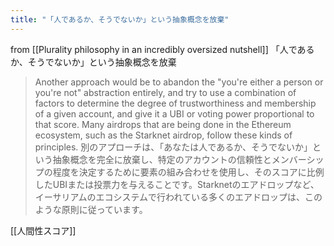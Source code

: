 ```yaml
---
title: "「人であるか、そうでないか」という抽象概念を放棄"
---
```


from [[Plurality philosophy in an incredibly oversized nutshell]]
「人であるか、そうでないか」という抽象概念を放棄
> Another approach would be to abandon the "you're either a person or you're not" abstraction entirely, and try to use a combination of factors to determine the degree of trustworthiness and membership of a given account, and give it a UBI or voting power proportional to that score. Many airdrops that are being done in the Ethereum ecosystem, such as the Starknet airdrop, follow these kinds of principles.
> 別のアプローチは、「あなたは人であるか、そうでないか」という抽象概念を完全に放棄し、特定のアカウントの信頼性とメンバーシップの程度を決定するために要素の組み合わせを使用し、そのスコアに比例したUBIまたは投票力を与えることです。Starknetのエアドロップなど、イーサリアムのエコシステムで行われている多くのエアドロップは、このような原則に従っています。

[[人間性スコア]]
